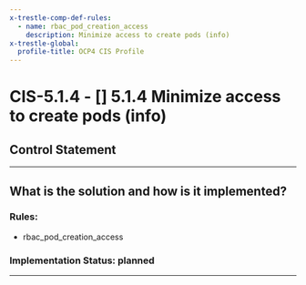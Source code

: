 ```yaml
---
x-trestle-comp-def-rules:
  - name: rbac_pod_creation_access
    description: Minimize access to create pods (info)
x-trestle-global:
  profile-title: OCP4 CIS Profile
---
```


# CIS-5.1.4 - \[\] 5.1.4 Minimize access to create pods (info)

## Control Statement

______________________________________________________________________

## What is the solution and how is it implemented?

<!-- For implementation status enter one of: implemented, partial, planned, alternative, not-applicable -->

<!-- Note that the list of rules under ### Rules: is read-only and changes will not be captured after assembly to JSON -->

<!-- Enter possible prose for implementation response at the control level here, after this comment -->

### Rules:

  - rbac_pod_creation_access

### Implementation Status: planned

______________________________________________________________________
